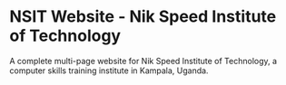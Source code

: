 # NSIT Website - Nik Speed Institute of Technology

A complete multi-page website for Nik Speed Institute of Technology, a computer skills training institute in Kampala, Uganda.
